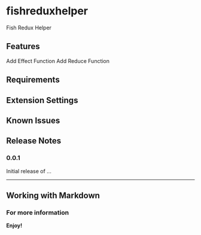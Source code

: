 # fishreduxhelper

Fish Redux Helper

## Features

Add Effect Function
Add Reduce Function

## Requirements


## Extension Settings


## Known Issues


## Release Notes



### 0.0.1

Initial release of ...

-----------------------------------------------------------------------------------------------------------

## Working with Markdown


### For more information


**Enjoy!**
